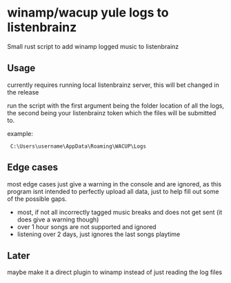 # winamp/wacup yule logs to listenbrainz 

Small rust script to add winamp logged music to listenbrainz

## Usage

currently requires running local listenbrainz server, this will bet changed in the release

run the script with the first argument being the folder location of all the logs, the second being your listenbrainz token which the files will be submitted to.

example:

` C:\Users\username\AppData\Roaming\WACUP\Logs`

## Edge cases

most edge cases just give a warning in the console and are ignored, as this program isnt intended to perfectly upload all data, just to help fill out some of the possible gaps.

- most, if not all incorrectly tagged music breaks and does not get sent (it does give a warning though)
- over 1 hour songs are not supported and ignored 
- listening over 2 days, just ignores the last songs playtime



## Later

maybe make it a direct plugin to winamp instead of just reading the log files
